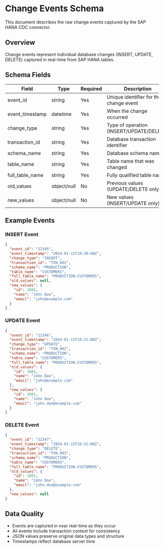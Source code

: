 # Change Events Schema

This document describes the raw change events captured by the SAP HANA CDC connector.

## Overview

Change events represent individual database changes (INSERT, UPDATE, DELETE) captured in real-time from SAP HANA tables.

## Schema Fields

| Field | Type | Required | Description |
|-------|------|----------|-------------|
| event_id | string | Yes | Unique identifier for the change event |
| event_timestamp | datetime | Yes | When the change occurred |
| change_type | string | Yes | Type of operation (INSERT/UPDATE/DELETE) |
| transaction_id | string | Yes | Database transaction identifier |
| schema_name | string | Yes | Database schema name |
| table_name | string | Yes | Table name that was changed |
| full_table_name | string | Yes | Fully qualified table name |
| old_values | object/null | No | Previous values (UPDATE/DELETE only) |
| new_values | object/null | No | New values (INSERT/UPDATE only) |

## Example Events

### INSERT Event
```json
{
  "event_id": "12345",
  "event_timestamp": "2024-01-15T10:30:00Z",
  "change_type": "INSERT",
  "transaction_id": "TXN_001",
  "schema_name": "PRODUCTION",
  "table_name": "CUSTOMERS",
  "full_table_name": "PRODUCTION.CUSTOMERS",
  "old_values": null,
  "new_values": {
    "id": 1001,
    "name": "John Doe",
    "email": "john@example.com"
  }
}
```

### UPDATE Event
```json
{
  "event_id": "12346",
  "event_timestamp": "2024-01-15T10:31:00Z",
  "change_type": "UPDATE",
  "transaction_id": "TXN_002",
  "schema_name": "PRODUCTION",
  "table_name": "CUSTOMERS",
  "full_table_name": "PRODUCTION.CUSTOMERS",
  "old_values": {
    "id": 1001,
    "name": "John Doe",
    "email": "john@example.com"
  },
  "new_values": {
    "id": 1001,
    "name": "John Doe",
    "email": "john.doe@example.com"
  }
}
```

### DELETE Event
```json
{
  "event_id": "12347",
  "event_timestamp": "2024-01-15T10:32:00Z",
  "change_type": "DELETE",
  "transaction_id": "TXN_003",
  "schema_name": "PRODUCTION",
  "table_name": "CUSTOMERS",
  "full_table_name": "PRODUCTION.CUSTOMERS",
  "old_values": {
    "id": 1001,
    "name": "John Doe",
    "email": "john.doe@example.com"
  },
  "new_values": null
}
```

## Data Quality

- Events are captured in near real-time as they occur
- All events include transaction context for consistency
- JSON values preserve original data types and structure
- Timestamps reflect database server time
